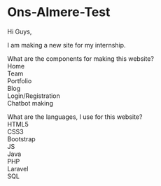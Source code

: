 # Ons-Almere-Test

 Hi Guys,<br>

 I am making a new site for my internship.<br>

 What are the components for making this website?<br>
 Home<br>
 Team<br>
 Portfolio <br>
 Blog<br>
 Login/Registration<br>
 Chatbot making<br>

 What are the languages, I use for this website?<br>
 HTML5<br>
 CSS3<br>
 Bootstrap<br>
 JS<br>
 Java<br>
 PHP<br>
 Laravel<br>
 SQL<br>
